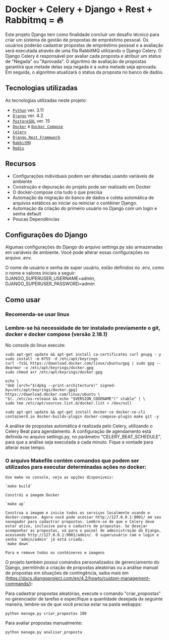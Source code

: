 # Docker + Celery + Django + Rest + Rabbitmq = 🔥

Este projeto Django tem como finalidade concluir um desafio técnico para criar um sistema de gestão de propostas de empréstimo pessoal. Os usuários poderão cadastrar propostas de empréstimo pessoal e a avaliação será executada através de uma fila RabbitMQ utilizando o Django Celery. O Django Celery é responsável por avaliar cada proposta e atribuir um status de "Negada" ou "Aprovada". O algoritmo de avaliação de propostas garantirá que metade delas seja negada e a outra metade seja aprovada. Em seguida, o algoritmo atualizará o status da proposta no banco de dados.

## Tecnologias utilizadas
As tecnologias utilizadas neste projeto:
- [`Python`](https://www.python.org) ver. 3.11
- [`Django`](https://www.djangoproject.com) ver. 4.2
- [`PostgreSQL`](https://www.postgresql.org) ver. 15
- [`Docker`](https://docs.docker.com/get-docker/) e [`Docker Compose`](https://docs.docker.com/compose/)
- [`Celery`](https://docs.celeryq.dev/en/stable/) 
- [`Django Rest Framework`](https://www.django-rest-framework.org/) 
- [`RabbitMQ`](https://www.rabbitmq.com/) 
- [`Redis`](https://redis.io/) 


## Recursos
- Configurações individuais podem ser alteradas usando variáveis de ambiente
- Construção e depuração do projeto pode ser realizado em Docker
- O docker-compose cria tudo o que precisa
- Automação da migração do banco de dados e coleta automática de arquivos estáticos ao iniciar ou reiniciar o contêiner Django.
- Automação da criação do primeiro usuário no Django com um login e senha default
- Poucas Dependências

## Configurações do Django
Algumas configurações do Django do arquivo settings.py são armazenadas em variáveis ​​de ambiente. Você pode alterar essas configurações no arquivo .env.

O nome de usuário e senha de super usuário, estão definidos no .env, como o nome e valores iniciais a seguir: DJANGO_SUPERUSER_USERNAME=admin, DJANGO_SUPERUSER_PASSWORD=admin


## Como usar
### Recomenda-se usar linux
### Lembre-se há necessidade de ter instalado previamente o git, docker e docker compose (versão 2.18.1)
No console do linux execute:

    sudo apt-get update && apt-get install ca-certificates curl gnupg - y
    sudo install -m 0755 -d /etc/apt/keyrings
    curl -fsSL https://download.docker.com/linux/ubuntu/gpg | sudo gpg --dearmor -o /etc/apt/keyrings/docker.gpg
    sudo chmod a+r /etc/apt/keyrings/docker.gpg

    echo \
    "deb [arch="$(dpkg --print-architecture)" signed-by=/etc/apt/keyrings/docker.gpg] https://download.docker.com/linux/ubuntu \
    "$(. /etc/os-release && echo "$VERSION_CODENAME")" stable" | \
    sudo tee /etc/apt/sources.list.d/docker.list > /dev/null
    
    sudo apt-get update && apt-get install docker-ce docker-ce-cli containerd.io docker-buildx-plugin docker-compose-plugin make git -y
    
A análise de propostas automática é realizada pelo Celery, utilizando o Celery Beat para agendamento. A configuração de agendamento está definida no arquivo settings.py, no parâmetro "CELERY_BEAT_SCHEDULE", para que a análise seja executada a cada minuto. Fique a vontade para alterar esse tempo.

### O arquivo Makefile contém comandos que podem ser utilizados para executar determinadas ações no docker:

    Use make no console, veja as opções disponiveis:

    `make build`

    Constrói a imagem Docker

    `make up`

    Construa a imagem e inicie todos os serviços localmente usando o docker-compose. Agora você pode acessar http://127.0.0.1:9001/ em seu navegador para cadastrar propostas. Lembre-se de que o Celery deve estar ativo, inclusive para o cadastro de propostas. Se desejar acompanhar as propostas, vá para o painel de administração do Django, acessando http://127.0.0.1:9001/admin/. O superusuário com o login e senha 'admin/admin' já está criado.
    `make down`

    Para e remove todos os contêineres e imagens


O projeto também possui comandos personalizados de gerenciamento do Django, permitindo a criação de propostas aleatórias ou a análise manual de propostas em situações de contingência, saiba mais em (https://docs.djangoproject.com/en/4.2/howto/custom-management-commands/):

Para cadastrar propostas aleatórias, execute o comando "criar_propostas" no gerenciador de tarefas e especifique a quantidade desejada da seguinte maneira, lembre-se de que você precisa estar na pasta webapps:
    
    python manage.py criar_propostas 100

Para avaliar propostas manualmente:
    
    python manage.py analisar_proposta
